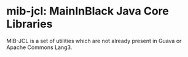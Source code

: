 # mib-jcl: MainInBlack Java Core Libraries

MIB-JCL is a set of utilities which are not already present in Guava or Apache Commons Lang3.
